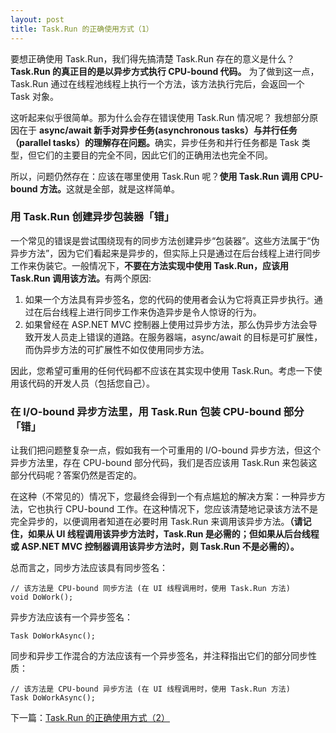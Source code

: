 ```yaml
---
layout: post
title: Task.Run 的正确使用方式（1）
---
```


要想正确使用 Task.Run，我们得先搞清楚 Task.Run 存在的意义是什么？ <strong>Task.Run 的真正目的是以异步方式执行 CPU-bound 代码。</strong> 为了做到这一点，Task.Run 通过在线程池线程上执行一个方法，该方法执行完后，会返回一个 Task 对象。

这听起来似乎很简单。那为什么会存在错误使用 Task.Run 情况呢？ 我想部分原因在于 <strong>async/await 新手对异步任务(asynchronous tasks）与并行任务（parallel tasks）的理解存在问题。</strong>确实，异步任务和并行任务都是 Task 类型，但它们的主要目的完全不同，因此它们的正确用法也完全不同。

所以，问题仍然存在：应该在哪里使用 Task.Run 呢？<strong>使用 Task.Run 调用 CPU-bound 方法。</strong>这就是全部，就是这样简单。

### 用 Task.Run 创建异步包装器「错」

一个常见的错误是尝试围绕现有的同步方法创建异步“包装器”。这些方法属于“伪异步方法”，因为它们看起来是异步的，但实际上只是通过在后台线程上进行同步工作来伪装它。一般情况下，<strong>不要在方法实现中使用 Task.Run，应该用 Task.Run 调用该方法。</strong>有两个原因:

1. 如果一个方法具有异步签名，您的代码的使用者会认为它将真正异步执行。通过在后台线程上进行同步工作来伪造异步是令人惊讶的行为。
2. 如果曾经在 ASP.NET MVC 控制器上使用过异步方法，那么伪异步方法会导致开发人员走上错误的道路。在服务器端，async/await 的目标是可扩展性，而伪异步方法的可扩展性不如仅使用同步方法。

因此，您希望可重用的任何代码都不应该在其实现中使用 Task.Run。考虑一下使用该代码的开发人员（包括您自己）。

### 在 I/O-bound 异步方法里，用 Task.Run 包装 CPU-bound 部分「错」

让我们把问题整复杂一点，假如我有一个可重用的 I/O-bound 异步方法，但这个异步方法里，存在 CPU-bound 部分代码，我们是否应该用 Task.Run 来包装这部分代码呢？答案仍然是否定的。

在这种（不常见的）情况下，您最终会得到一个有点尴尬的解决方案：一种异步方法，它也执行 CPU-bound 工作。在这种情况下，您应该清楚地记录该方法不是完全异步的，以便调用者知道在必要时用 Task.Run 来调用该异步方法。<strong>（请记住，如果从 UI 线程调用该异步方法时，Task.Run 是必需的；但如果从后台线程或 ASP.NET MVC 控制器调用该异步方法时，则 Task.Run 不是必需的）。</strong>

总而言之，同步方法应该具有同步签名：
```
// 该方法是 CPU-bound 同步方法 (在 UI 线程调用时，使用 Task.Run 方法)
void DoWork();
```

异步方法应该有一个异步签名：

```
Task DoWorkAsync();
```

同步和异步工作混合的方法应该有一个异步签名，并注释指出它们的部分同步性质：

```
// 该方法是 CPU-bound 异步方法 (在 UI 线程调用时，使用 Task.Run 方法)
Task DoWorkAsync();
```

下一篇：<a href="/task-run-proper-usage-two">Task.Run 的正确使用方式（2）</a>